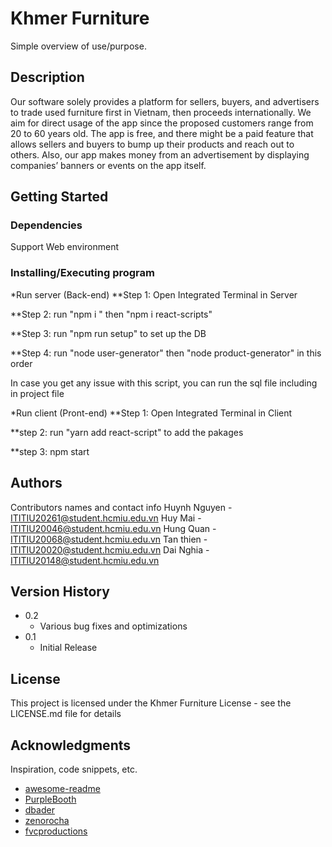 # Khmer Furniture

Simple overview of use/purpose.

## Description

  Our software solely provides a platform for sellers, buyers, and advertisers to trade used furniture first in Vietnam, then proceeds internationally. We aim for direct usage of the app since the proposed customers range from 20 to 60 years old. The app is free, and there might be a paid feature that allows sellers and buyers to bump up their products and reach out to others. Also, our app makes money from an advertisement by displaying companies’ banners or events on the app itself. 

## Getting Started

### Dependencies
Support Web environment

### Installing/Executing program

*Run server (Back-end)
**Step 1: Open Integrated Terminal in Server

**Step 2: run "npm i " then "npm i react-scripts"

**Step 3: run "npm run setup" to set up the DB

**Step 4: run "node user-generator" then "node product-generator" in this order

In case you get any issue with this script, you can run the sql file including in project file

*Run client (Pront-end)
**Step 1: Open Integrated Terminal in Client

**step 2: run "yarn add react-script" to add the pakages

**step 3: npm start

## Authors

Contributors names and contact info
Huynh Nguyen -  ITITIU20261@student.hcmiu.edu.vn
Huy Mai   - ITITIU20046@student.hcmiu.edu.vn
Hung Quan - ITITIU20068@student.hcmiu.edu.vn
Tan thien -  ITITIU20020@student.hcmiu.edu.vn
Dai Nghia -  ITITIU20148@student.hcmiu.edu.vn

## Version History

* 0.2
    * Various bug fixes and optimizations
* 0.1
    * Initial Release

## License

This project is licensed under the Khmer Furniture License - see the LICENSE.md file for details

## Acknowledgments

Inspiration, code snippets, etc.
* [awesome-readme](https://github.com/matiassingers/awesome-readme)
* [PurpleBooth](https://gist.github.com/PurpleBooth/109311bb0361f32d87a2)
* [dbader](https://github.com/dbader/readme-template)
* [zenorocha](https://gist.github.com/zenorocha/4526327)
* [fvcproductions](https://gist.github.com/fvcproductions/1bfc2d4aecb01a834b46)
